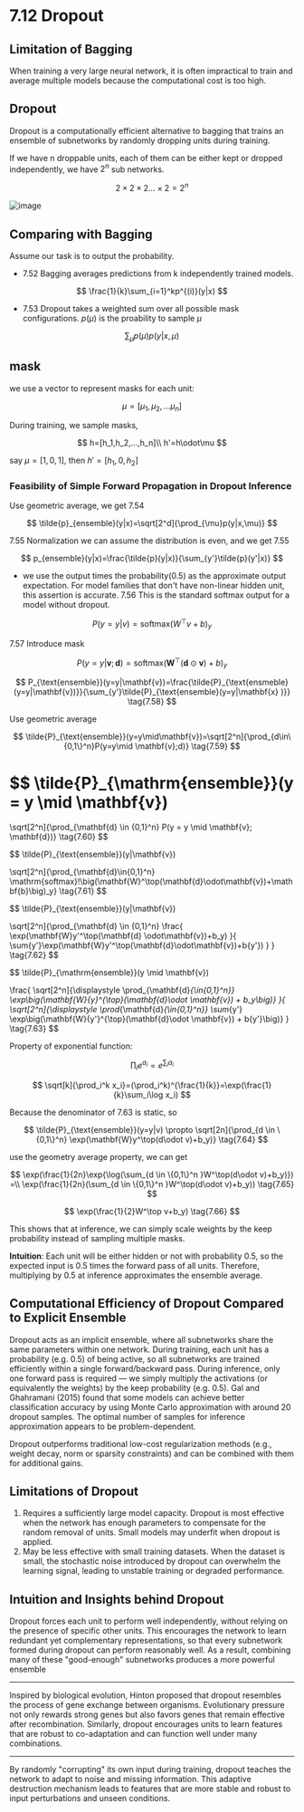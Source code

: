 # 7.12 Dropout

## Limitation of Bagging
When training a very large neural network, it is often impractical to train and average multiple models because the computational cost is too high.

## Dropout
Dropout is a computationally efficient alternative to bagging that trains an ensemble of subnetworks by randomly dropping units during training.

If we have n droppable units, each of them can be either kept or dropped independently, we have $2^n$ sub networks.

$$
2\times2\times2\text{...}\times2=2^n
$$

![image](https://prod-files-secure.s3.us-west-2.amazonaws.com/31da91d7-545c-462b-9dc4-8c7611008c0e/b724fada-8daf-45f1-ac53-d144ec37af00/image.png?X-Amz-Algorithm=AWS4-HMAC-SHA256&X-Amz-Content-Sha256=UNSIGNED-PAYLOAD&X-Amz-Credential=ASIAZI2LB466RTGIBD75%2F20251031%2Fus-west-2%2Fs3%2Faws4_request&X-Amz-Date=20251031T035756Z&X-Amz-Expires=3600&X-Amz-Security-Token=IQoJb3JpZ2luX2VjEEMaCXVzLXdlc3QtMiJIMEYCIQDttduTf9lkolYFsTARVzzBhYJuIsvCoRkK2e3xjl9hMwIhAK4vTgqmMIKoTKajcmi8D87dpHcU3ltxluZbY8mBWX1TKogECPz%2F%2F%2F%2F%2F%2F%2F%2F%2F%2FwEQABoMNjM3NDIzMTgzODA1IgwNnLHZWMAxPnIAnKMq3ANcyygeXRHvbmIIRPVZD0JkZ4xQHU2FvBTJf5qKNBuMp0NEWW2JkvNs6FniuTvRiBQUhuf74zPvMDZLWb7pB305phynk8jjmx0fss0LyFXg0j3GdURnHydLdK6QVBf53%2Bf39ZeYH6b3Ih3392YtwL24s6mpgTQXreKQBTWrkv7MFq%2FuzCpimwSLsV%2BZC%2BCr3TC2m0lCGV%2BG5yCwKd8fcxKCcm8tFFU6o%2B4Ilw%2F3eaTbR%2Fu3gG1F12Uc1Oq%2Be8COvbi2A4EVffYNpHootyZNJnAV%2Fl%2Ffb5cKx8DYyNxlwuHLWcHrSO8B9lE2qr85P%2B7JrHRkBvGlF6ugxUYevp%2BWb9m1WsTcG1PTVzE1snKhFSEb15D9iFDGa%2BZNRblCvmXY2vS4re3paf7bWA5rU2qinOXCQkMNwbU8k41LzceTed5M%2BFpoXC3sPDpHzhr3OkeeiqrjcmgZWWbzHwwXu%2FkncNHVhL4HV3ENoqiacWhNXTOtwHTU4aJaPAUZZh53z15%2BA77ceM1iSPI1GZ%2FF1LFgfnaSV%2FBkIBmcCYIQmCbtkpElxpMF859s4IlxcHtbP1335Ff7y3vo5BgVLuf5sJK9eZMG0AnB7A0nAf9ug20PyNoP8gJq2I2SBxf%2BJHwsQzC0yZDIBjqkAUb6kXIouzV3dG%2BjUf3k3pEBQFS9ipsJ%2BE2Z281rwQWUgX%2FRDKQyoeJSM8eTxEbpUIvEJkFItYWx6rdvG07E2aeqbB%2FbQeHxZcYnIJlsy7H4rfABOizMpbF1Oel8SMQJxJNXc%2FWuqBZwhDrwGnifxTWgzHekydr%2FEToeMklj4OIbNWxCsg1BUq9Wq%2FfIqpmodgz5w3OiG2FV%2Bz4mnjfVmEIAuzC0&X-Amz-Signature=25881f09a255b4fdcef59bf0282bf2bdfa6bd5cbf15d23d36d07931da514d505&X-Amz-SignedHeaders=host&x-amz-checksum-mode=ENABLED&x-id=GetObject)

## Comparing with Bagging
Assume our task is to output the probability.
- 7.52
Bagging averages predictions from k independently trained models.

$$
\frac{1}{k}\sum_{i=1}^kp^{(i)}(y|x)
$$

- 7.53
Dropout takes a weighted sum over all possible mask configurations.
$p(\mu)$ is the proability to sample $\mu$

$$
\sum_\mu p(\mu)p(y|x,\mu)
$$

## mask
we use a vector to represent masks for each unit:

$$
\mu=[\mu_1,\mu_2,...\mu_n]
$$

During training, we sample masks,

$$
h=[h_1,h_2,...,h_n]\\
h'=h\odot\mu
$$

say $\mu=[1,0,1]$, then $h'=[h_1,0,h_2]$

### **Feasibility of Simple Forward Propagation in Dropout Inference**
Use geometric average, we get
7.54

$$
\tilde{p}_{ensemble}(y|x)=\sqrt[2^d]{\prod_{\mu}p(y|x,\mu)}
$$

7.55 Normalization
we can assume the distribution is even, and we get
7.55

$$
p_{ensemble}(y|x)=\frac{\tilde{p}(y|x)}{\sum_{y'}\tilde{p}(y'|x)}
$$

- we use the output times the probability(0.5) as the approximate output expectation.
For model families that don't have non-linear hidden unit, this assertion is accurate.
7.56
This is the standard softmax output for a model without dropout.

$$
P(y=y|v)=\text{softmax}(W^\top v+b)_y
$$

7.57
Introduce mask

$$
P(y=y|\mathbf{v};\mathbf{d})=\text{softmax}(\mathbf{W}^\top (\mathbf{d}\odot\mathbf{v})+b)_y \tag{7.57}
$$

$$
P_{\text{ensemble}}(y=y|\mathbf{v})=\frac{\tilde{P}_{\text{ensmeble}(y=y|\mathbf{v})}}{\sum_{y'}\tilde{P}_{\text{ensemble}(y=y|\mathbf{x}
)}} \tag{7.58}
$$

Use geometric average

$$
\tilde{P}_{\text{ensemble}}(y=y\mid\mathbf{v})=\sqrt[2^n]{\prod_{d\in\{0,1\}^n}P(y=y\mid \mathbf{v};d)} \tag{7.59}
$$

$$
\tilde{P}_{\mathrm{ensemble}}(y = y \mid \mathbf{v})
=
\sqrt[2^n]{\prod_{\mathbf{d} \in {0,1}^n} P(y = y \mid \mathbf{v}; \mathbf{d})} \tag{7.60}
$$

$$
\tilde{P}_{\text{ensemble}}(y|\mathbf{v})

\sqrt[2^n]{\prod_{\mathbf{d}\in\{0,1\}^n}
\mathrm{softmax}\!\big(\mathbf{W}^\top(\mathbf{d}\odot\mathbf{v})+\mathbf{b}\big)_y}
\tag{7.61}
$$

$$
\tilde{P}_{\text{ensemble}}(y|\mathbf{v})

\sqrt[2^n]{\prod_{\mathbf{d} \in \{0,1\}^n}
\frac{
\exp(\mathbf{W}y'^\top(\mathbf{d} \odot\mathbf{v})+b_y)
}{
\sum{y'}\exp(\mathbf{W}y'^\top(\mathbf{d}\odot\mathbf{v})+b{y'})
}
}
\tag{7.62}
$$

$$
\tilde{P}_{\mathrm{ensemble}}(y \mid \mathbf{v})

\frac{
\sqrt[2^n]{\displaystyle \prod_{\mathbf{d}_{\in{0,1}^n}}
\exp\big(\mathbf{W}{y}^{\top}(\mathbf{d}\odot \mathbf{v}) + b_y\big)}
}{
\sqrt[2^n]{\displaystyle \prod_{\mathbf{d}_{\in{0,1}^n}}
\sum_{y'} \exp\big(\mathbf{W}{y'}^{\top}(\mathbf{d}\odot \mathbf{v}) + b{y'}\big)}
}
\tag{7.63}
$$

Property of exponential function:

$$
\prod_ie^{a_i}=e^{\sum_i a_i}
$$

$$
\sqrt[k]{\prod_i^k x_i}=(\prod_i^k)^{\frac{1}{k}}=\exp(\frac{1}{k}\sum_i\log x_i)
$$

Because the denominator of 7.63 is static, so

$$
\tilde{P}_{\text{ensemble}}(y=y|v) \propto \sqrt[2n]{\prod_{d \in \{0,1\}^n} \exp(\mathbf{W}y^\top(d\odot v)+b_y)} \tag{7.64}
$$

use the geometry average property, we can get

$$
\exp(\frac{1}{2n}\exp{\log(\sum_{d \in \{0,1\}^n }W^\top(d\odot v)+b_y)}) =\\
\exp(\frac{1}{2n}(\sum_{d \in \{0,1\}^n }W^\top(d\odot v)+b_y)) \tag{7.65}
$$

$$
\exp(\frac{1}{2}W^\top v+b_y) \tag{7.66}
$$

This shows that at inference, we can simply scale weights by the keep probability instead of sampling multiple masks.

**Intuition**: Each unit will be either hidden or not with probability 0.5, so the expected input is 0.5 times the forward pass of all units. Therefore, multiplying by 0.5 at inference approximates the ensemble average.

## Computational Efficiency of Dropout Compared to Explicit Ensemble
Dropout acts as an implicit ensemble, where all subnetworks share the same parameters within one network.
During training, each unit has a probability (e.g. 0.5) of being active, so all subnetworks are trained efficiently within a single forward/backward pass.
During inference, only one forward pass is required — we simply multiply the activations (or equivalently the weights) by the keep probability (e.g. 0.5).
Gal and Ghahramani (2015) found that some models can achieve better classification accuracy by using Monte Carlo approximation with around 20 dropout samples. The optimal number of samples for inference approximation appears to be problem-dependent.

Dropout outperforms traditional low-cost regularization methods (e.g., weight decay, norm or sparsity constraints) and can be combined with them for additional gains.

## Limitations of Dropout
1. Requires a sufficiently large model capacity.
	Dropout is most effective when the network has enough parameters to compensate for the random removal of units. Small models may underfit when dropout is applied.
2. May be less effective with small training datasets.
	When the dataset is small, the stochastic noise introduced by dropout can overwhelm the learning signal, leading to unstable training or degraded performance.

## Intuition and Insights behind Dropout  

Dropout forces each unit to perform well independently, without relying on the presence of specific other units.
This encourages the network to learn redundant yet complementary representations,
so that every subnetwork formed during dropout can perform reasonably well.
As a result, combining many of these "good-enough" subnetworks produces a more powerful ensemble

---
Inspired by biological evolution, Hinton proposed that dropout resembles the process of gene exchange between organisms.
Evolutionary pressure not only rewards strong genes but also favors genes that remain effective after recombination.
Similarly, dropout encourages units to learn features that are robust to co-adaptation and can function well under many combinations.

---
By randomly "corrupting" its own input during training, dropout teaches the network to adapt to noise and missing information.
This adaptive destruction mechanism leads to features that are more stable and robust to input perturbations and unseen conditions.
